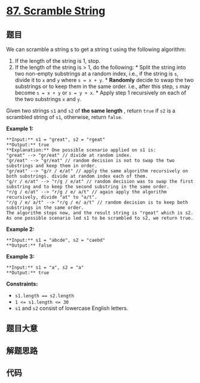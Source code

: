 # [87. Scramble String](https://leetcode.com/problems/scramble-string)

## 题目

We can scramble a string s to get a string t using the following algorithm:

  1. If the length of the string is 1, stop.
  2. If the length of the string is > 1, do the following: 
    * Split the string into two non-empty substrings at a random index, i.e., if the string is `s`, divide it to `x` and `y` where `s = x + y`.
    * **Randomly**  decide to swap the two substrings or to keep them in the same order. i.e., after this step, `s` may become `s = x + y` or `s = y + x`.
    * Apply step 1 recursively on each of the two substrings `x` and `y`.

Given two strings `s1` and `s2` of **the same length** , return `true` if `s2`
is a scrambled string of `s1`, otherwise, return `false`.



**Example 1:**

    
    
    **Input:** s1 = "great", s2 = "rgeat"
    **Output:** true
    **Explanation:** One possible scenario applied on s1 is:
    "great" --> "gr/eat" // divide at random index.
    "gr/eat" --> "gr/eat" // random decision is not to swap the two substrings and keep them in order.
    "gr/eat" --> "g/r / e/at" // apply the same algorithm recursively on both substrings. divide at random index each of them.
    "g/r / e/at" --> "r/g / e/at" // random decision was to swap the first substring and to keep the second substring in the same order.
    "r/g / e/at" --> "r/g / e/ a/t" // again apply the algorithm recursively, divide "at" to "a/t".
    "r/g / e/ a/t" --> "r/g / e/ a/t" // random decision is to keep both substrings in the same order.
    The algorithm stops now, and the result string is "rgeat" which is s2.
    As one possible scenario led s1 to be scrambled to s2, we return true.
    

**Example 2:**

    
    
    **Input:** s1 = "abcde", s2 = "caebd"
    **Output:** false
    

**Example 3:**

    
    
    **Input:** s1 = "a", s2 = "a"
    **Output:** true
    



**Constraints:**

  * `s1.length == s2.length`
  * `1 <= s1.length <= 30`
  * `s1` and `s2` consist of lowercase English letters.


## 题目大意

## 解题思路

## 代码

```javascript

```
